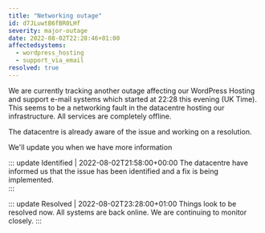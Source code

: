 ```yaml
---
title: "Networking outage"
id: d7JLuwtB6fBR0LHf
severity: major-outage
date: 2022-08-02T22:28:46+01:00
affectedsystems:
  - wordpress_hosting
  - support_via_email
resolved: true
---
```

We are currently tracking another outage affecting our WordPress Hosting and support e-mail systems which started at 22:28 this evening (UK Time). This seems to be a networking fault in the datacentre hosting our infrastructure. All services are completely offline.

The datacentre is already aware of the issue and working on a resolution. 

We'll update you when we have more information

::: update Identified | 2022-08-02T21:58:00+00:00
The datacentre have informed us that the issue has been identified and a fix is being implemented.  
:::

::: update Resolved | 2022-08-02T23:28:00+01:00
Things look to be resolved now. All systems are back online. We are continuing to monitor closely.
:::

